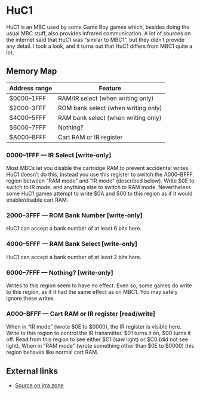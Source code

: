 # HuC1

HuC1 is an MBC used by some Game Boy games which, besides doing the
usual MBC stuff, also provides infrared communication. A lot of sources
on the internet said that HuC1 was “similar to MBC1”, but they didn’t
provide any detail. I took a look, and it turns out that HuC1 differs
from MBC1 quite a lot.

## Memory Map

Address range | Feature
--------------|------------------------------------
  $0000–1FFF  | RAM/IR select (when writing only)
  $2000–3FFF  | ROM bank select (when writing only)
  $4000–5FFF  | RAM bank select (when writing only)
  $6000–7FFF  | Nothing?
  $A000–BFFF  | Cart RAM or IR register

### 0000–1FFF — IR Select [write-only]

Most MBCs let you disable the cartridge RAM to prevent accidental
writes. HuC1 doesn’t do this, instead you use this register to switch
the A000–BFFF region between “RAM mode” and “IR mode” (described
below). Write $0E to switch to IR mode, and anything else to switch to
RAM mode. Nevertheless some HuC1 games attempt to write $0A and $00 to
this region as if it would enable/disable cart RAM.

### 2000–3FFF — ROM Bank Number [write-only]

HuC1 can accept a bank number of at least 6 bits here.

### 4000–5FFF — RAM Bank Select [write-only]

HuC1 can accept a bank number of at least 2 bits here.

### 6000–7FFF — Nothing? [write-only]

Writes to this region seem to have no effect. Even so, some games do
write to this region, as if it had the same effect as on MBC1. You may
safely ignore these writes.

### A000–BFFF — Cart RAM or IR register [read/write]

When in “IR mode” (wrote $0E to $0000), the IR register is visible
here. Write to this region to control the IR transmitter. $01 turns it
on, $00 turns it off. Read from this region to see either $C1 (saw
light) or $C0 (did not see light). When in “RAM mode” (wrote
something other than $0E to $0000) this region behaves like normal cart
RAM.

## External links

- [Source on jrra.zone](http://jrra.zone/blog/huc1.html)
